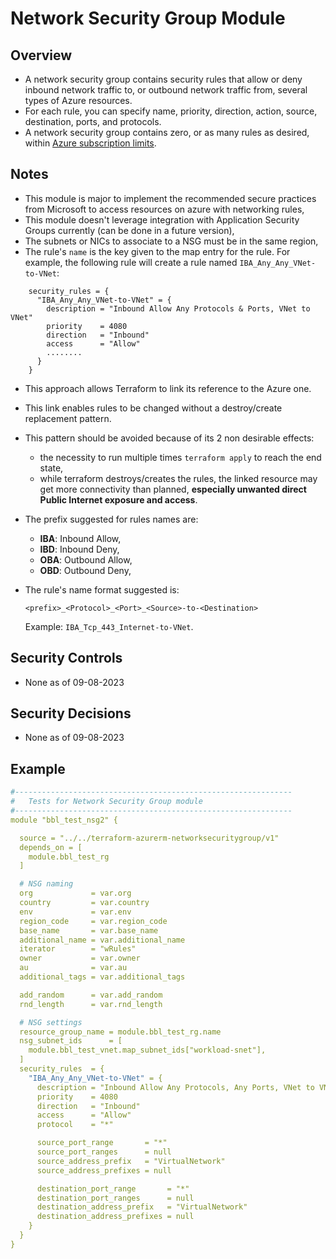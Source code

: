 # Network Security Group Module

## Overview

- A network security group contains security rules that allow or deny inbound network traffic to, or outbound network traffic from, several types of Azure resources.
- For each rule, you can specify name, priority, direction, action, source, destination, ports, and protocols.
- A network security group contains zero, or as many rules as desired, within [Azure subscription limits](https://docs.microsoft.com/en-us/azure/azure-resource-manager/management/azure-subscription-service-limits?toc=/azure/virtual-network/toc.json#azure-resource-manager-virtual-networking-limits).

## Notes

- This module is major to implement the recommended secure practices from Microsoft to access resources on azure with networking rules,
- This module doesn't leverage integration with Application Security Groups currently (can be done in a future version),
- The subnets or NICs to associate to a NSG must be in the same region,
- The rule's `name` is the key given to the map entry for the rule. For example, the following rule will create a rule named `IBA_Any_Any_VNet-to-VNet`:

```
    security_rules = {
      "IBA_Any_Any_VNet-to-VNet" = {
        description = "Inbound Allow Any Protocols & Ports, VNet to VNet"
        priority    = 4080
        direction   = "Inbound"
        access      = "Allow"
        ........
      }
    }
```

- This approach allows Terraform to link its reference to the Azure one.
- This link enables rules to be changed without a destroy/create replacement pattern.
- This pattern should be avoided because of its 2 non desirable effects:

  - the necessity to run multiple times `terraform apply` to reach the end state,
  - while terraform destroys/creates the rules, the linked resource may get more connectivity than planned, **especially unwanted direct Public Internet exposure and access**.

- The prefix suggested for rules names are:
  - **IBA**: Inbound Allow,
  - **IBD**: Inbound Deny,
  - **OBA**: Outbound Allow,
  - **OBD**: Outbound Deny,

- The rule's name format suggested is:

  `<prefix>_<Protocol>_<Port>_<Source>-to-<Destination>`

  Example: `IBA_Tcp_443_Internet-to-VNet`.

## Security Controls

- None as of 09-08-2023

## Security Decisions

- None as of 09-08-2023

## Example

```yaml
#--------------------------------------------------------------
#   Tests for Network Security Group module
#--------------------------------------------------------------
module "bbl_test_nsg2" {

  source = "../../terraform-azurerm-networksecuritygroup/v1"
  depends_on = [
    module.bbl_test_rg
  ]

  # NSG naming
  org             = var.org
  country         = var.country
  env             = var.env
  region_code     = var.region_code
  base_name       = var.base_name
  additional_name = var.additional_name
  iterator        = "wRules"
  owner           = var.owner
  au              = var.au
  additional_tags = var.additional_tags

  add_random      = var.add_random
  rnd_length      = var.rnd_length

  # NSG settings
  resource_group_name = module.bbl_test_rg.name
  nsg_subnet_ids      = [
    module.bbl_test_vnet.map_subnet_ids["workload-snet"],
  ]
  security_rules  = {
    "IBA_Any_Any_VNet-to-VNet" = {
      description = "Inbound Allow Any Protocols, Any Ports, VNet to VNet"
      priority    = 4080
      direction   = "Inbound"
      access      = "Allow"
      protocol    = "*"

      source_port_range       = "*"
      source_port_ranges      = null
      source_address_prefix   = "VirtualNetwork"
      source_address_prefixes = null

      destination_port_range       = "*"
      destination_port_ranges      = null
      destination_address_prefix   = "VirtualNetwork"
      destination_address_prefixes = null
    }
  }
}
```
